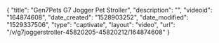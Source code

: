 {
    "title": "Gen7Pets G7 Jogger Pet Stroller",
    "description": "",
    "videoid": "164874608",
    "date_created": "1528903252",
    "date_modified": "1529337506",
    "type": "captivate",
    "layout": "video",
    "url": "\/v\/g7joggerstroller-45820205-45820212\/164874608"
}